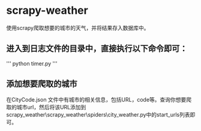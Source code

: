 # scrapy-weather
使用scrapy爬取想要的城市的天气，并将结果存入数据库中。


## 进入到日志文件的目录中，直接执行以下命令即可：
'''
python timer.py
'''

## 添加想要爬取的城市
在CityCode.json 文件中有城市的相关信息，包括URL，code等。查询你想要爬取的城市url，然后将该URL添加到
scrapy_weather\scrapy_weather\spiders\city_weather.py中的start_urls列表即可。
